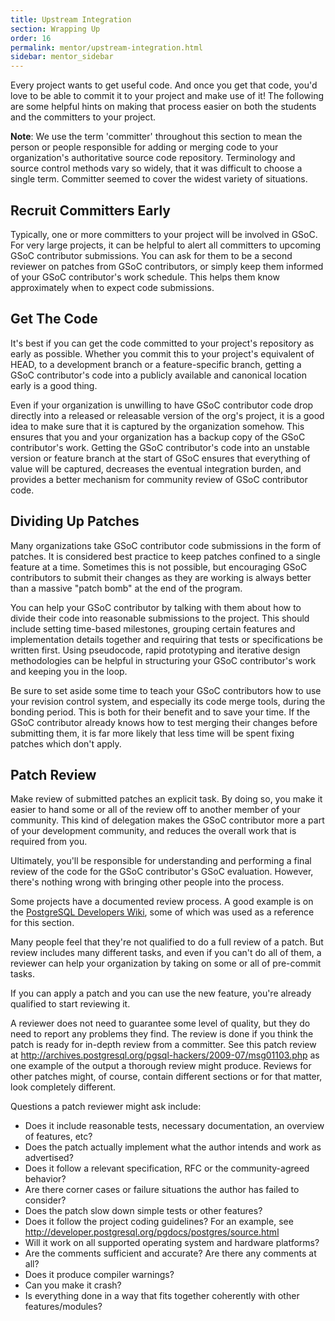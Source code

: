 ```yaml
---
title: Upstream Integration
section: Wrapping Up
order: 16
permalink: mentor/upstream-integration.html
sidebar: mentor_sidebar
---
```


Every project wants to get useful code. And once you get that code, you'd love to be able to commit it to your project and make use of it! The following are some helpful hints on making that process easier on both the students and the committers to your project.

**Note**: We use the term 'committer' throughout this section to mean the person or people responsible for adding or merging code to your organization's authoritative source code repository. Terminology and source control methods vary so widely, that it was difficult to choose a single term. Committer seemed to cover the widest variety of situations.

## Recruit Committers Early

Typically, one or more committers to your project will be involved in GSoC. For very large projects, it can be helpful to alert all committers to upcoming GSoC contributor submissions. You can ask for them to be a second reviewer on patches from GSoC contributors, or simply keep them informed of your GSoC contributor's work schedule. This helps them know approximately when to expect code submissions.

## Get The Code

It's best if you can get the code committed to your project's repository as early as possible. Whether you commit this to your project's equivalent of HEAD, to a development branch or a feature-specific branch, getting a GSoC contributor's code into a publicly available and canonical location early is a good thing.

Even if your organization is unwilling to have GSoC contributor code drop directly into a released or releasable version of the org's project, it is a good idea to make sure that it is captured by the organization somehow. This ensures that you and your organization has a backup copy of the GSoC contributor's work. Getting the GSoC contributor's code into an unstable version or feature branch at the start of GSoC ensures that everything of value will be captured, decreases the eventual integration burden, and provides a better mechanism for community review of GSoC contributor code.

## Dividing Up Patches

Many organizations take GSoC contributor code submissions in the form of patches.  It is considered best practice to keep patches confined to a single feature at a time. Sometimes this is not possible, but encouraging GSoC contributors to submit their changes as they are working is always better than a massive "patch bomb" at the end of the program.

You can help your GSoC contributor by talking with them about how to divide their code into reasonable submissions to the project. This should include setting time-based milestones, grouping certain features and implementation details together and requiring that tests or specifications be written first. Using pseudocode, rapid prototyping and iterative design methodologies can be helpful in structuring your GSoC contributor's work and keeping you in the loop.

Be sure to set aside some time to teach your GSoC contributors how to use your revision control system, and especially its code merge tools, during the bonding period. This is both for their benefit and to save your time. If the GSoC contributor already knows how to test merging their changes before submitting them, it is far more likely that less time will be spent fixing patches which don't apply.

## Patch Review

Make review of submitted patches an explicit task. By doing so, you make it easier to hand some or all of the review off to another member of your community. This kind of delegation makes the GSoC contributor more a part of your development community, and reduces the overall work that is required from you.

Ultimately, you'll be responsible for understanding and performing a final review of the code for the GSoC contributor's GSoC evaluation. However, there's nothing wrong with bringing other people into the process.

Some projects have a documented review process. A good example is on the [PostgreSQL Developers Wiki](http://wiki.postgresql.org/wiki/Reviewing_a_Patch), some of which was used as a reference for this section.

Many people feel that they're not qualified to do a full review of a patch. But review includes many different tasks, and even if you can't do all of them, a reviewer can help your organization by taking on some or all of pre-commit tasks.

If you can apply a patch and you can use the new feature, you're already qualified to start reviewing it.

A reviewer does not need to guarantee some level of quality, but they do need to report any problems they find. The review is done if you think the patch is ready for in-depth review from a committer. See this patch review at <http://archives.postgresql.org/pgsql-hackers/2009-07/msg01103.php> as one example of the output a thorough review might produce. Reviews for other patches might, of course, contain different sections or for that matter, look completely different.

Questions a patch reviewer might ask include:

* Does it include reasonable tests, necessary documentation, an overview of features, etc?
* Does the patch actually implement what the author intends and work as advertised?
* Does it follow a relevant specification, RFC or the community-agreed behavior?
* Are there corner cases or failure situations the author has failed to consider?
* Does the patch slow down simple tests or other features?
* Does it follow the project coding guidelines? For an example, see <http://developer.postgresql.org/pgdocs/postgres/source.html>
* Will it work on all supported operating system and hardware platforms?
* Are the comments sufficient and accurate? Are there any comments at all?
* Does it produce compiler warnings?
* Can you make it crash?
* Is everything done in a way that fits together coherently with other features/modules?
